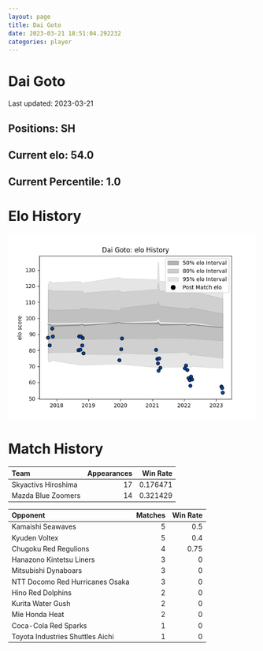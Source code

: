 ```yaml
---  
layout: page  
title: Dai Goto  
date: 2023-03-21 18:51:04.292232  
categories: player  
---
```

# Dai Goto


Last updated: 2023-03-21
## Positions: SH

## Current elo: 54.0

## Current Percentile: 1.0

# Elo History


![elo history](history_DaiGoto.png)
# Match History


| Team                |   Appearances |   Win Rate |
|:--------------------|--------------:|-----------:|
| Skyactivs Hiroshima |            17 |   0.176471 |
| Mazda Blue Zoomers  |            14 |   0.321429 |

| Opponent                         |   Matches |   Win Rate |
|:---------------------------------|----------:|-----------:|
| Kamaishi Seawaves                |         5 |       0.5  |
| Kyuden Voltex                    |         5 |       0.4  |
| Chugoku Red Regulions            |         4 |       0.75 |
| Hanazono Kintetsu Liners         |         3 |       0    |
| Mitsubishi Dynaboars             |         3 |       0    |
| NTT Docomo Red Hurricanes Osaka  |         3 |       0    |
| Hino Red Dolphins                |         2 |       0    |
| Kurita Water Gush                |         2 |       0    |
| Mie Honda Heat                   |         2 |       0    |
| Coca-Cola Red Sparks             |         1 |       0    |
| Toyota Industries Shuttles Aichi |         1 |       0    |